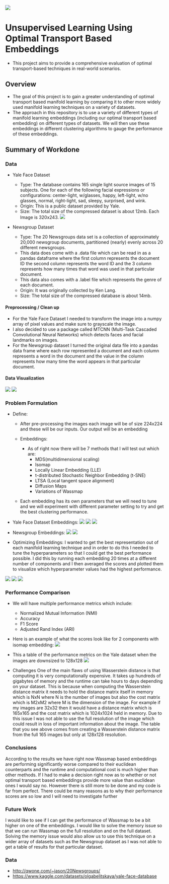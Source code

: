 ![](UTA-DataScience-Logo.png)

# Unsupervised Learning Using Optimal Transport Based Embeddings

* This project aims to provide a comprehensive evaluation of optimal transport-based techniques in real-world scenarios.

## Overview
  * The goal of this project is to gain a greater understanding of optimal transport based manifold learning by comparing it to other more widely used manifold learning techniques on a variety of datasets. 
  * The approach in this repository is to use a variety of different types of manifold learning embeddings (including our optimal transport based embedding) on different types of datasets. We will then use these embeddings in different clustering algorithms to gauge the performance of these embeddings.
 

## Summary of Workdone

### Data

* Yale Face Dataset 
  * Type: The database contains 165 single light source images of 15 subjects. One for each of the following facial expressions or configurations: center-light, w/glasses, happy, left-light, w/no glasses, normal, right-light, sad, sleepy, surprised, and wink.
  * Origin: This is a public dataset provided by Yale.  
  * Size: The total size of the compressed dataset is about 12mb. Each Image is 320x243.
![](yaleSamples2.gif)

* Newsgroup Dataset
  * Type: The 20 Newsgroups data set is a collection of approximately 20,000 newsgroup documents, partitioned (nearly) evenly across 20 different newsgroups.
  * This data does come with a .data file which can be read in as a pandas dataframe where the first column represents the document ID the second column represents the word ID and the 3 column represents how many times that word was used in that particular document.
  * This data also comes with a .label file which represents the genre of each document.
  * Origin: It was originally collected by Ken Lang.  
  * Size: The total size of the compressed database is about 14mb.  
#### Preprocessing / Clean up

* For the Yale Face Dataset I needed to transform the image into a numpy array of pixel values and make sure to grayscale the image.
* I also decided to use a package called MTCNN (Multi-Task Cascaded Convolutional Neural Networks) which detects faces and facial landmarks on images.
* For the Newsgroup dataset I turned the original data file into a pandas data frame where each row represented a document and each column represents a word in the document and the value in the column represents how many time the word appears in that particular document.


#### Data Visualization

![](yaleimages.png)
![](newsgroupdist.png)
### Problem Formulation

* Define:
  * After pre-processing the images each image will be of size 224x224 and these will be our inputs. Our output will be an embedding
  * Embeddings:
    * As of right now there will be 7 methods that I will test out which are:
      * MDS(multidimensional scaling)
      * Isomap
      * Locally Linear Embedding (LLE)
      * t-distributed Stochastic Neighbor Embedding (t-SNE)
      * LTSA (Local tangent space alignment)
      * Diffusion Maps
      * Variations of Wassmap

  * Each embedding has its own parameters that we will need to tune and we will experiment with different parameter setting to try and get the best clustering performance.
* Yale Face Dataset Embeddings:
![](isomap.png)
![](mds.png)
![](tsne.png)

* Newsgroup Embeddings:
![](newsLLE.png)
![](newstsne.png)

* Optimizing Embeddings:
I wanted to get the best representation out of each manifold learning technique and in order to do this I needed to tune the hyperparameters so that I could get the best performance possible. I did this by running each embedding 20 times at a different number of components and I then averaged the scores and plotted them to visualize which hyperparameter values had the highest performance.

![](mdsgraph.png)
![](isomapgraph.png)
![](diffgraph.png)
### Performance Comparison

* We will have multiple performance metrics which include:
   * Normalized Mutual Information (NMI)
   * Accuracy
   * F1 Score
   * Adjusted Rand Index (ARI)
     
* Here is an example of what the scores look like for 2 components with isomap embedding:
![](isomap-kmeans.png)

* This a table of the performance metrics on the Yale dataset when the images are downsized to 128x128
![](resultstable.png)

* Challenges
One of the main flaws of using Wasserstein distance is that computing it is very computationally expensive. It takes up hundreds of gigabytes of memory and the runtime can take hours to days depending on your dataset. This is because when computing the Wasserstein distance matrix it needs to hold the distance matrix itself in memory which is NxN where N is the number of images but also the cost matrix which is M2xM2 where M is the dimension of the image. For example if my images are 32x32 then it would have a distance matrix which is 165x165 and the cost matrix which is 1024x1024 held in memory. Due to this issue I was not able to use the full resolution of the image which could result in loss of important information about the image. The table that you see above comes from creating a Wasserstein distance matrix from the full 165 images but only at 128x128 resolution.

### Conclusions

According to the results we have right now Wassmap based embeddings are performing significantly worse compared to their euclidean counterparts and the runtime and computational cost is much higher than other methods. If I had to make a decision right now as to whether or not optimal transport based embeddings provide more value than euclidean ones I would say no. However there is still more to be done and my code is far from perfect. There could be many reasons as to why their performance scores are so low and I will need to investigate further
  

### Future Work

I would like to see if I can get the performance of Wassmap to be a bit higher on one of the embeddings. I would like to solve the memory issue so that we can run Wassmap on the full resolution and on the full dataset. Solving the memory issue would also allow us to use this technique on a wider array of datasets such as the Newsgroup dataset as I was not able to get a table of results for that particular dataset.

### Data

* http://qwone.com/~jason/20Newsgroups/
* https://www.kaggle.com/datasets/olgabelitskaya/yale-face-database




